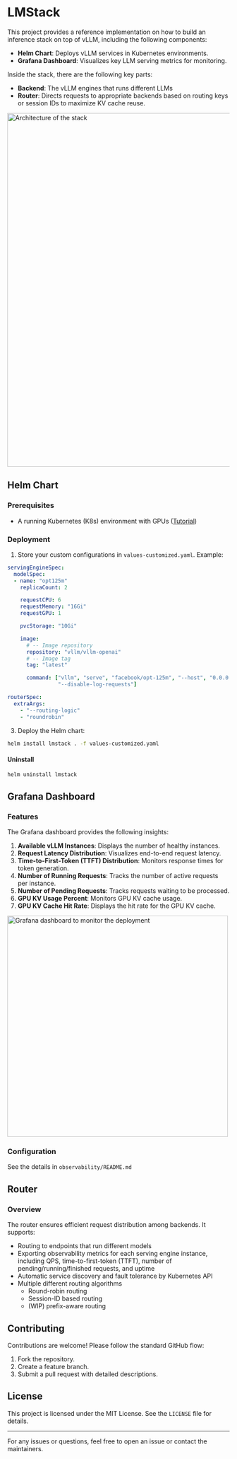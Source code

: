 # LMStack


This project provides a reference implementation on how to build an inference stack on top of vLLM, including the following components:

- **Helm Chart**: Deploys vLLM services in Kubernetes environments.
- **Grafana Dashboard**: Visualizes key LLM serving metrics for monitoring.

Inside the stack, there are the following key parts:
- **Backend**: The vLLM engines that runs different LLMs
- **Router**: Directs requests to appropriate backends based on routing keys or session IDs to maximize KV cache reuse.

 <img src="https://github.com/user-attachments/assets/ffbdb2de-0dce-46cf-bc07-c4057b35ad7f" alt="Architecture of the stack" width="800"/>

## Helm Chart

### Prerequisites

- A running Kubernetes (K8s) environment with GPUs ([Tutorial](https://minikube.sigs.k8s.io/docs/tutorials/nvidia/))


### Deployment

1. Store your custom configurations in `values-customized.yaml`. Example:
```yaml
servingEngineSpec:
  modelSpec:
  - name: "opt125m"
    replicaCount: 2

    requestCPU: 6
    requestMemory: "16Gi"
    requestGPU: 1

    pvcStorage: "10Gi"

    image:
      # -- Image repository
      repository: "vllm/vllm-openai"
      # -- Image tag
      tag: "latest"

      command: ["vllm", "serve", "facebook/opt-125m", "--host", "0.0.0.0", "--port", "8000",
                "--disable-log-requests"]

routerSpec:
  extraArgs:
    - "--routing-logic"
    - "roundrobin"
```

3. Deploy the Helm chart:

```bash
helm install lmstack . -f values-customized.yaml
```

#### Uninstall

```bash
helm uninstall lmstack
```


## Grafana Dashboard

### Features

The Grafana dashboard provides the following insights:


1. **Available vLLM Instances**: Displays the number of healthy instances.
2. **Request Latency Distribution**: Visualizes end-to-end request latency.
3. **Time-to-First-Token (TTFT) Distribution**: Monitors response times for token generation.
4. **Number of Running Requests**: Tracks the number of active requests per instance.
5. **Number of Pending Requests**: Tracks requests waiting to be processed.
6. **GPU KV Usage Percent**: Monitors GPU KV cache usage.
7. **GPU KV Cache Hit Rate**: Displays the hit rate for the GPU KV cache.

 <img src="https://github.com/user-attachments/assets/225feb01-ac0f-4bf9-9da3-7bf955b2aa56" alt="Grafana dashboard to monitor the deployment" width="500"/>

### Configuration

See the details in `observability/README.md`

## Router

### Overview

The router ensures efficient request distribution among backends. It supports:

- Routing to endpoints that run different models
- Exporting observability metrics for each serving engine instance, including QPS, time-to-first-token (TTFT), number of pending/running/finished requests, and uptime
- Automatic service discovery and fault tolerance by Kubernetes API
- Multiple different routing algorithms
  - Round-robin routing
  - Session-ID based routing
  - (WIP) prefix-aware routing


## Contributing

Contributions are welcome! Please follow the standard GitHub flow:

1. Fork the repository.
2. Create a feature branch.
3. Submit a pull request with detailed descriptions.

## License

This project is licensed under the MIT License. See the `LICENSE` file for details.

---

For any issues or questions, feel free to open an issue or contact the maintainers.

